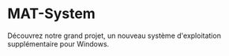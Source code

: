 # MAT-System
Découvrez notre grand projet,  un nouveau système d'exploitation supplémentaire pour Windows.
